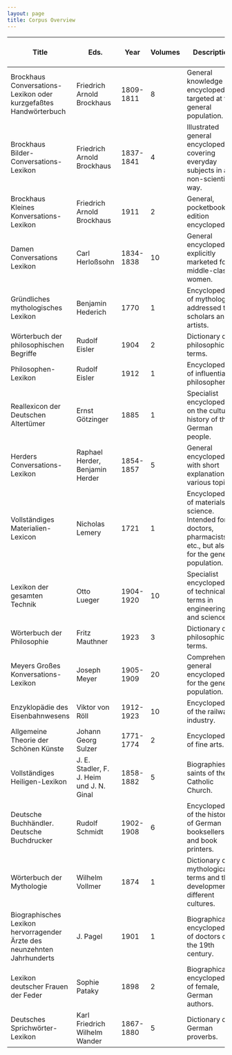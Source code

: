```yaml
---
layout: page
title: Corpus Overview
---
```

| Title                                                                    | Eds.                                      | Year      | Volumes | Description                                                                                                       | Number of entries | Number of tokens |
|--------------------------------------------------------------------------|-------------------------------------------|-----------|---------|-------------------------------------------------------------------------------------------------------------------|-------------------|------------------|
| Brockhaus Conversations-Lexikon oder kurzgefaßtes Handwörterbuch         | Friedrich Arnold Brockhaus                | 1809-1811 | 8       | General knowledge encyclopedia targeted at the general population.                                                | 6,960             | 1,186,000        |
| Brockhaus Bilder-Conversations-Lexikon                                   | Friedrich Arnold Brockhaus                | 1837-1841 | 4       | Illustrated general encyclopedia covering everyday subjects in a non-scientific way.                              | 7,049             | 2,604,000        |
| Brockhaus Kleines Konversations-Lexikon                                  | Friedrich Arnold Brockhaus                | 1911      | 2       | General, pocketbook edition encyclopedia.                                                                         | 82,780            | 2,434,000        |
| Damen Conversations Lexikon                                              | Carl Herloßsohn                           | 1834-1838 | 10      | General encyclopedia explicitly marketed for middle-class women.                                                  | 7,099             | 1,461,000        |
| Gründliches mythologisches Lexikon                                       | Benjamin Hederich                         | 1770      | 1       | Encyclopedia of mythology, addressed to scholars and artists.                                                     | 6,430             | 832,000          |
| Wörterbuch der philosophischen Begriffe                                  | Rudolf Eisler                             | 1904      | 2       | Dictionary of  philosophical terms.                                                                               | 3,646             | 845,000          |
| Philosophen-Lexikon                                                      | Rudolf Eisler                             | 1912      | 1       | Encyclopedia of  influential philosophers.                                                                        | 2,839             | 396,000          |
| Reallexicon der Deutschen Altertümer                                     | Ernst Götzinger                           | 1885      | 1       | Specialist encyclopedia on the cultural history of the German people.                                             | 948               | 519,000          |
| Herders Conversations-Lexikon                                            | Raphael Herder, Benjamin Herder           | 1854-1857 | 5       | General encyclopedia with short explanations of various topics.                                                   | 39,755            | 2,256,000        |
| Vollständiges Materialien-Lexicon                                        | Nicholas Lemery                           | 1721      | 1       | Encyclopedia of materials science. Intended for doctors, pharmacists, etc., but also for  the general population. | 1,769             | 495,000          |
| Lexikon der gesamten Technik                                             | Otto Lueger                               | 1904-1920 | 10      | Specialist encyclopedia of  technical terms in engineering and sciences.                                          | 23,465            | 5,246,000        |
| Wörterbuch der Philosophie                                               | Fritz Mauthner                            | 1923      | 3       | Dictionary of philosophical terms.                                                                                | 214               | 537,000          |
| Meyers Großes Konversations-Lexikon                                      | Joseph Meyer                              | 1905-1909 | 20      | Comprehensive general encyclopedia  for the general population.                                                   | 156,264           | 17,437,000       |
| Enzyklopädie des Eisenbahnwesens                                         | Viktor von Röll                           | 1912-1923 | 10      | Encyclopedia of the railway industry.                                                                             | 3,067             | 2,662,000        |
| Allgemeine Theorie der Schönen Künste                                    | Johann Georg Sulzer                       | 1771-1774 | 2       | Encyclopedia of fine arts.                                                                                        | 854               | 816,000          |
| Vollständiges Heiligen-Lexikon                                           | J. E. Stadler, F. J. Heim und J. N. Ginal | 1858-1882 | 5       | Biographies of saints of the Catholic Church.                                                                     | 33,481            | 3,095,000        |
| Deutsche Buchhändler. Deutsche Buchdrucker                               | Rudolf Schmidt                            | 1902-1908 | 6       | Encyclopedia of  the history of German booksellers and book printers.                                             | 567               | 380,000          |
| Wörterbuch der Mythologie                                                | Wilhelm Vollmer                           | 1874      | 1       | Dictionary of mythological terms and their development in different cultures.                                     | 7,078             | 479,000          |
| Biographisches Lexikon hervorragender Ärzte des neunzehnten Jahrhunderts | J. Pagel                                  | 1901      | 1       | Biographical encyclopedia  of doctors of the 19th century.                                                        | 2,909             | 528,000          |
| Lexikon deutscher Frauen der Feder                                       | Sophie Pataky                             | 1898      | 2       | Biographical encyclopedia  of female, German authors.                                                             | 6,907             | 503,000          |
| Deutsches Sprichwörter-Lexikon                                           | Karl Friedrich Wilhelm Wander             | 1867-1880 | 5       | Dictionary of German proverbs.                                                                                    | 25,762            | 5,242,000        |
